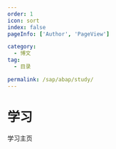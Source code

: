 ```yaml
---
order: 1
icon: sort
index: false
pageInfo: ['Author', 'PageView']

category:
  - 博文
tag:
  - 目录

permalink: /sap/abap/study/
---
```


# 学习


学习主页
<!-- <Catalog base='/' hideHeading/> -->
<Catalog base='/sap/abap/' hideHeading/>
